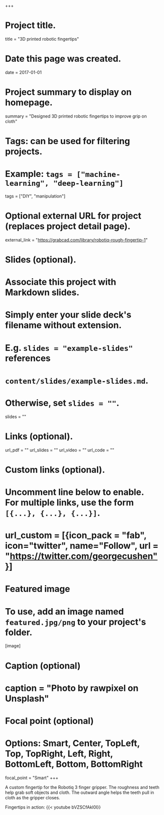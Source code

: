 +++
# Project title.
title = "3D printed robotic fingertips"

# Date this page was created.
date = 2017-01-01

# Project summary to display on homepage.
summary = "Designed 3D printed robotic fingertips to improve grip on cloth"

# Tags: can be used for filtering projects.
# Example: `tags = ["machine-learning", "deep-learning"]`
tags = ["DIY", "manipulation"]

# Optional external URL for project (replaces project detail page).
external_link = "https://grabcad.com/library/robotiq-rough-fingertip-1"

# Slides (optional).
#   Associate this project with Markdown slides.
#   Simply enter your slide deck's filename without extension.
#   E.g. `slides = "example-slides"` references 
#   `content/slides/example-slides.md`.
#   Otherwise, set `slides = ""`.
slides = ""

# Links (optional).
url_pdf = ""
url_slides = ""
url_video = ""
url_code = ""

# Custom links (optional).
#   Uncomment line below to enable. For multiple links, use the form `[{...}, {...}, {...}]`.
# url_custom = [{icon_pack = "fab", icon="twitter", name="Follow", url = "https://twitter.com/georgecushen"}]

# Featured image
# To use, add an image named `featured.jpg/png` to your project's folder. 
[image]
  # Caption (optional)
  # caption = "Photo by rawpixel on Unsplash"
  
  # Focal point (optional)
  # Options: Smart, Center, TopLeft, Top, TopRight, Left, Right, BottomLeft, Bottom, BottomRight
  focal_point = "Smart"
+++

A custom fingertip for the Robotiq 3 finger gripper. The roughness and teeth help grab soft objects and cloth. The outward angle helps the teeth pull in cloth as the gripper closes.

Fingertips in action: 
{{< youtube bVZSCfAkl0I}}

